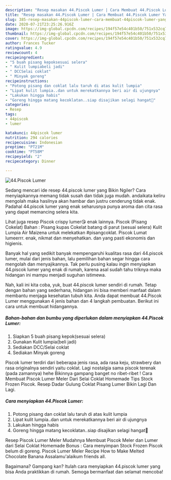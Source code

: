 ```yaml
---
description: "Resep masakan 44.Piscok Lumer | Cara Membuat 44.Piscok Lumer Yang Enak Banget"
title: "Resep masakan 44.Piscok Lumer | Cara Membuat 44.Piscok Lumer Yang Enak Banget"
slug: 385-resep-masakan-44piscok-lumer-cara-membuat-44piscok-lumer-yang-enak-banget
date: 2020-07-21T23:25:26.916Z
image: https://img-global.cpcdn.com/recipes/194f57e54c401b50/751x532cq70/44piscok-lumer-foto-resep-utama.jpg
thumbnail: https://img-global.cpcdn.com/recipes/194f57e54c401b50/751x532cq70/44piscok-lumer-foto-resep-utama.jpg
cover: https://img-global.cpcdn.com/recipes/194f57e54c401b50/751x532cq70/44piscok-lumer-foto-resep-utama.jpg
author: Frances Tucker
ratingvalue: 4.9
reviewcount: 4
recipeingredient:
- "5 buah pisang kepoksesuai selera"
- " Kulit lumpiabeli jadi"
- " DCCSelai coklat"
- " Minyak goreng"
recipeinstructions:
- "Potong pisang dan coklat lalu taruh di atas kulit lumpia"
- "Lipat kulit lumpia..dan untuk merekatkannya beri air di ujungnya"
- "Lakukan hingga habis"
- "Goreng hingga matang kecoklatan..siap disajikan selagi hangat🥰"
categories:
- Resep
tags:
- 44piscok
- lumer

katakunci: 44piscok lumer 
nutrition: 294 calories
recipecuisine: Indonesian
preptime: "PT21M"
cooktime: "PT58M"
recipeyield: "2"
recipecategory: Dinner

---
```



![44.Piscok Lumer](https://img-global.cpcdn.com/recipes/194f57e54c401b50/751x532cq70/44piscok-lumer-foto-resep-utama.jpg)

Sedang mencari ide resep 44.piscok lumer yang Bikin Ngiler? Cara menyiapkannya memang tidak susah dan tidak juga mudah. andaikata keliru mengolah maka hasilnya akan hambar dan justru cenderung tidak enak. Padahal 44.piscok lumer yang enak seharusnya punya aroma dan cita rasa yang dapat memancing selera kita.

Lihat juga resep Piscok crispy lumer😘 enak lainnya. Piscok (Pisang Cokelat) Bahan : Pisang kupas Cokelat batang di parut (sesuai selera) Kulit Lumpia Air Maizena untuk melekatkan #pisangcoklat. Piscok Lumat lumeerrr. enak, nikmat dan menyehatkan. dan yang pasti ekonomis dan higienis.

Banyak hal yang sedikit banyak mempengaruhi kualitas rasa dari 44.piscok lumer, mulai dari jenis bahan, lalu pemilihan bahan segar hingga cara mengolah dan menyajikannya. Tak perlu pusing kalau ingin menyiapkan 44.piscok lumer yang enak di rumah, karena asal sudah tahu triknya maka hidangan ini mampu menjadi suguhan istimewa.


Nah, kali ini kita coba, yuk, buat 44.piscok lumer sendiri di rumah. Tetap dengan bahan yang sederhana, hidangan ini bisa memberi manfaat dalam membantu menjaga kesehatan tubuh kita. Anda dapat membuat 44.Piscok Lumer menggunakan 4 jenis bahan dan 4 langkah pembuatan. Berikut ini cara untuk membuat hidangannya.

<!--inarticleads1-->

##### Bahan-bahan dan bumbu yang diperlukan dalam menyiapkan 44.Piscok Lumer:

1. Siapkan 5 buah pisang kepok(sesuai selera)
1. Gunakan  Kulit lumpia(beli jadi)
1. Sediakan  DCC/Selai coklat
1. Sediakan  Minyak goreng


Piscok lumer terdiri dari beberapa jenis rasa, ada rasa keju, strawbery dan rasa originalnya sendiri yaitu coklat. Lagi nostalgia sama piscok terenak (pada zamannya) hehe Bikinnya gampang banget no ribet-ribet ! Cara Membuat Piscok Lumer Meler Dari Selai Coklat Homemade Tips Stock Frozen Piscok. Resep Dadar Gulung Coklat Pisang Lumer Bikin Lagi Dan Lagi. 

<!--inarticleads2-->

##### Cara menyiapkan 44.Piscok Lumer:

1. Potong pisang dan coklat lalu taruh di atas kulit lumpia
1. Lipat kulit lumpia..dan untuk merekatkannya beri air di ujungnya
1. Lakukan hingga habis
1. Goreng hingga matang kecoklatan..siap disajikan selagi hangat🥰


Resep Piscok Lumer Meler Mudahnya Membuat Piscok Meler dan Lumer dari Selai Coklat Homemade Bonus : Cara menyimpan Stock Frozen Piscok belum di goreng. Piscok Lumer Meler Recipe How to Make Melted Chocolate Banana Assalamu&#39;alaikum friends all. 

Bagaimana? Gampang kan? Itulah cara menyiapkan 44.piscok lumer yang bisa Anda praktikkan di rumah. Semoga bermanfaat dan selamat mencoba!
